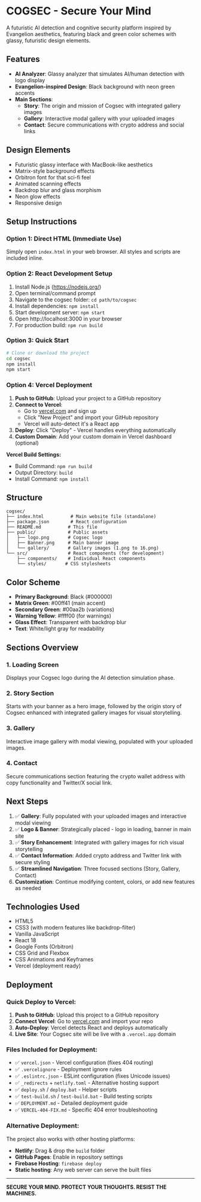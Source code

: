 # COGSEC - Secure Your Mind

A futuristic AI detection and cognitive security platform inspired by Evangelion aesthetics, featuring black and green color schemes with glassy, futuristic design elements.

## Features

- **AI Analyzer**: Glassy analyzer that simulates AI/human detection with logo display
- **Evangelion-inspired Design**: Black background with neon green accents
- **Main Sections**:
  - **Story**: The origin and mission of Cogsec with integrated gallery images
  - **Gallery**: Interactive modal gallery with your uploaded images
  - **Contact**: Secure communications with crypto address and social links

## Design Elements

- Futuristic glassy interface with MacBook-like aesthetics
- Matrix-style background effects
- Orbitron font for that sci-fi feel
- Animated scanning effects
- Backdrop blur and glass morphism
- Neon glow effects
- Responsive design

## Setup Instructions

### Option 1: Direct HTML (Immediate Use)
Simply open `index.html` in your web browser. All styles and scripts are included inline.

### Option 2: React Development Setup
1. Install Node.js (https://nodejs.org/)
2. Open terminal/command prompt
3. Navigate to the cogsec folder: `cd path/to/cogsec`
4. Install dependencies: `npm install`
5. Start development server: `npm start`
6. Open http://localhost:3000 in your browser
7. For production build: `npm run build`

### Option 3: Quick Start
```bash
# Clone or download the project
cd cogsec
npm install
npm start
```

### Option 4: Vercel Deployment
1. **Push to GitHub**: Upload your project to a GitHub repository
2. **Connect to Vercel**: 
   - Go to [vercel.com](https://vercel.com) and sign up
   - Click "New Project" and import your GitHub repository
   - Vercel will auto-detect it's a React app
3. **Deploy**: Click "Deploy" - Vercel handles everything automatically
4. **Custom Domain**: Add your custom domain in Vercel dashboard (optional)

**Vercel Build Settings:**
- Build Command: `npm run build`
- Output Directory: `build`
- Install Command: `npm install`

## Structure

```
cogsec/
├── index.html          # Main website file (standalone)
├── package.json        # React configuration
├── README.md          # This file
├── public/            # Public assets
│   ├── logo.png       # Cogsec logo
│   ├── Banner.png     # Main banner image
│   └── gallery/       # Gallery images (1.png to 16.png)
└── src/               # React components (for development)
    ├── components/    # Individual React components
    └── styles/       # CSS stylesheets
```

## Color Scheme

- **Primary Background**: Black (#000000)
- **Matrix Green**: #00ff41 (main accent)
- **Secondary Green**: #00aa2b (variations)
- **Warning Yellow**: #ffff00 (for warnings)
- **Glass Effect**: Transparent with backdrop blur
- **Text**: White/light gray for readability

## Sections Overview

### 1. Loading Screen
Displays your Cogsec logo during the AI detection simulation phase.

### 2. Story Section
Starts with your banner as a hero image, followed by the origin story of Cogsec enhanced with integrated gallery images for visual storytelling.

### 3. Gallery
Interactive image gallery with modal viewing, populated with your uploaded images.

### 4. Contact
Secure communications section featuring the crypto wallet address with copy functionality and Twitter/X social link.

## Next Steps

1. ✅ **Gallery**: Fully populated with your uploaded images and interactive modal viewing
2. ✅ **Logo & Banner**: Strategically placed - logo in loading, banner in main site
3. ✅ **Story Enhancement**: Integrated with gallery images for rich visual storytelling
4. ✅ **Contact Information**: Added crypto address and Twitter link with secure styling
5. ✅ **Streamlined Navigation**: Three focused sections (Story, Gallery, Contact)
6. **Customization**: Continue modifying content, colors, or add new features as needed

## Technologies Used

- HTML5
- CSS3 (with modern features like backdrop-filter)
- Vanilla JavaScript
- React 18
- Google Fonts (Orbitron)
- CSS Grid and Flexbox
- CSS Animations and Keyframes
- Vercel (deployment ready)

## Deployment

### Quick Deploy to Vercel:
1. **Push to GitHub**: Upload this project to a GitHub repository
2. **Connect Vercel**: Go to [vercel.com](https://vercel.com) and import your repo
3. **Auto-Deploy**: Vercel detects React and deploys automatically
4. **Live Site**: Your Cogsec site will be live with a `.vercel.app` domain

### Files Included for Deployment:
- ✅ `vercel.json` - Vercel configuration (fixes 404 routing)
- ✅ `.vercelignore` - Deployment ignore rules
- ✅ `.eslintrc.json` - ESLint configuration (fixes Unicode issues)
- ✅ `_redirects` + `netlify.toml` - Alternative hosting support
- ✅ `deploy.sh` / `deploy.bat` - Helper scripts
- ✅ `test-build.sh` / `test-build.bat` - Build testing scripts
- ✅ `DEPLOYMENT.md` - Detailed deployment guide
- ✅ `VERCEL-404-FIX.md` - Specific 404 error troubleshooting

### Alternative Deployment:
The project also works with other hosting platforms:
- **Netlify**: Drag & drop the `build` folder
- **GitHub Pages**: Enable in repository settings
- **Firebase Hosting**: `firebase deploy`
- **Static hosting**: Any web server can serve the built files

---

**SECURE YOUR MIND. PROTECT YOUR THOUGHTS. RESIST THE MACHINES.**
